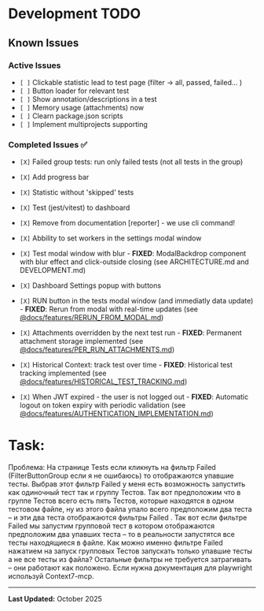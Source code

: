 # Development TODO

## Known Issues

### Active Issues

- `[ ]` Clickable statistic lead to test page (filter -> all, passed, failed... )
- `[ ]` Button loader for relevant test
- `[ ]` Show annotation/descriptions in a test
- `[ ]` Memory usage (attachments)
  now
- `[ ]` Clearn package.json scripts
- `[ ]` Implement multiprojects supporting

### Completed Issues ✅

- `[X]` Failed group tests: run only failed tests (not all tests in the group)
- `[X]` Add progress bar
- `[X]` Statistic without 'skipped' tests
- `[X]` Test (jest/vitest) to dashboard
- `[X]` Remove from documentation [reporter] - we use cli command!
- `[X]` Abbility to set workers in the settings modal window
- `[X]` Test modal window with blur - **FIXED**: ModalBackdrop component with blur effect and click-outside closing (see ARCHITECTURE.md and DEVELOPMENT.md)
- `[X]` Dashboard Settings popup with buttons
- `[X]` RUN button in the tests modal window (and immediatly data update) - **FIXED**: Rerun from modal with real-time updates (see [@docs/features/RERUN_FROM_MODAL.md](../features/RERUN_FROM_MODAL.md))

- `[X]` Attachments overridden by the next test run - **FIXED**: Permanent attachment storage implemented (see [@docs/features/PER_RUN_ATTACHMENTS.md](../features/PER_RUN_ATTACHMENTS.md))
- `[X]` Historical Context: track test over time - **FIXED**: Historical test tracking implemented (see [@docs/features/HISTORICAL_TEST_TRACKING.md](../features/HISTORICAL_TEST_TRACKING.md))
- `[X]` When JWT expired - the user is not logged out - **FIXED**: Automatic logout on token expiry with periodic validation (see [@docs/features/AUTHENTICATION_IMPLEMENTATION.md](../features/AUTHENTICATION_IMPLEMENTATION.md))

# Task:

Проблема:
На странице Tests если кликнуть на фильтр Failed (FilterButtonGroup если я не ошибаюсь) то отображаются упавшие тесты.
Выбрав этот фильтр Failed у меня есть возможность запустить как одиночный тест так и группу Тестов. Так вот предположим что в группе Тестов всего есть пять Тестов, которые находятся в одном тестовом файле, ну из этого файла упало всего предположим два теста – и эти два теста отображаются фильтры Failed . Так вот если фильтре Failed мы запустим групповой тест в котором отображаются предположим два упавших теста – то в реальности запустятся все тесты находящиеся в файле. Как можно именно фильтре Failed нажатием на запуск групповых Тестов запускать только упавшие тесты а не все тесты из файла? Остальные фильтры не требуется затрагивать – они работают как положено. Если нужна документация для playwright используй Context7-mcp.

---

**Last Updated:** October 2025
